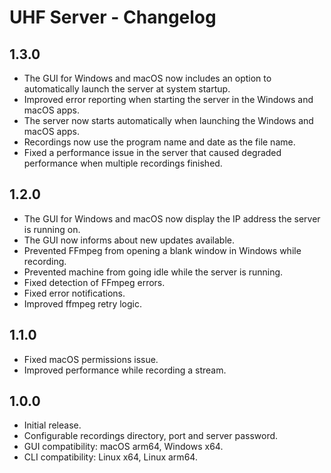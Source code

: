 # UHF Server - Changelog

## 1.3.0

- The GUI for Windows and macOS now includes an option to automatically launch the server at system startup.
- Improved error reporting when starting the server in the Windows and macOS apps.
- The server now starts automatically when launching the Windows and macOS apps.
- Recordings now use the program name and date as the file name.
- Fixed a performance issue in the server that caused degraded performance when multiple recordings finished.

## 1.2.0

- The GUI for Windows and macOS now display the IP address the server is running on.
- The GUI now informs about new updates available.
- Prevented FFmpeg from opening a blank window in Windows while recording.
- Prevented machine from going idle while the server is running.
- Fixed detection of FFmpeg errors.
- Fixed error notifications.
- Improved ffmpeg retry logic.

## 1.1.0

- Fixed macOS permissions issue.
- Improved performance while recording a stream.

## 1.0.0

- Initial release.
- Configurable recordings directory, port and server password.
- GUI compatibility: macOS arm64, Windows x64.
- CLI compatibility: Linux x64, Linux arm64.
